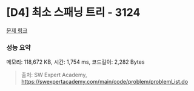 # [D4] 최소 스패닝 트리 - 3124 

[문제 링크](https://swexpertacademy.com/main/code/problem/problemDetail.do?contestProbId=AV_mSnmKUckDFAWb) 

### 성능 요약

메모리: 118,672 KB, 시간: 1,754 ms, 코드길이: 2,282 Bytes



> 출처: SW Expert Academy, https://swexpertacademy.com/main/code/problem/problemList.do